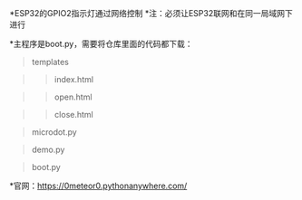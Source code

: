 *ESP32的GPIO2指示灯通过网络控制
*注：必须让ESP32联网和在同一局域网下进行


*主程序是boot.py，需要将仓库里面的代码都下载：

>templates

>>index.html

>>open.html

>>close.html

>microdot.py

>demo.py

>boot.py


*官网：https://0meteor0.pythonanywhere.com/
